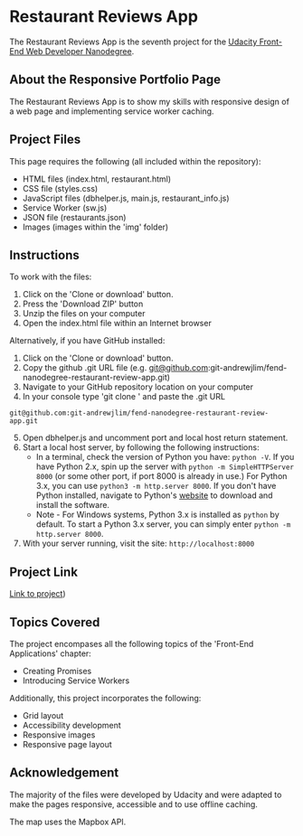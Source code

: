 # Restaurant Reviews App
The Restaurant Reviews App is the seventh project for the <a target="_blank" href="https://www.udacity.com/course/front-end-web-developer-nanodegree--nd001">Udacity Front-End Web Developer Nanodegree</a>.

## About the Responsive Portfolio Page
The Restaurant Reviews App is to show my skills with responsive design of a web page and implementing service worker caching.

## Project Files
This page requires the following (all included within the repository):
* HTML files (index.html, restaurant.html)
* CSS file (styles.css)
* JavaScript files (dbhelper.js, main.js, restaurant_info.js)
* Service Worker (sw.js)
* JSON file (restaurants.json)
* Images (images within the 'img' folder)

## Instructions
To work with the files:
1. Click on the 'Clone or download' button.
2. Press the 'Download ZIP' button
3. Unzip the files on your computer
4. Open the index.html file within an Internet browser

Alternatively, if you have GitHub installed:
1. Click on the 'Clone or download' button.
2. Copy the github .git URL file (e.g. git@github.com:git-andrewjlim/fend-nanodegree-restaurant-review-app.git)
3. Navigate to your GitHub repository location on your computer
4. In your console type 'git clone ' and paste the .git URL
```
git@github.com:git-andrewjlim/fend-nanodegree-restaurant-review-app.git
```
5. Open dbhelper.js and uncomment port and local host return statement.
6. Start a local host server, by following the following instructions:
    * In a terminal, check the version of Python you have: `python -V`. If you have Python 2.x, spin up the server with `python -m SimpleHTTPServer 8000` (or some other port, if port 8000 is already in use.) For Python 3.x, you can use `python3 -m http.server 8000`. If you don't have Python installed, navigate to Python's [website](https://www.python.org/) to download and install the software.
   * Note -  For Windows systems, Python 3.x is installed as `python` by default. To start a Python 3.x server, you can simply enter `python -m http.server 8000`.
7. With your server running, visit the site: `http://localhost:8000`

## Project Link
[Link to project](https://git-andrewjlim.github.io/fend-nanodegree-restaurant-review-app/))

## Topics Covered
The project encompases all the following topics of the 'Front-End Applications' chapter:
* Creating Promises
* Introducing Service Workers

Additionally, this project incorporates the following:
* Grid layout
* Accessibility development
* Responsive images
* Responsive page layout

## Acknowledgement
The majority of the files were developed by Udacity and were adapted to make the pages responsive, accessible and to use offline caching.

The map uses the Mapbox API.